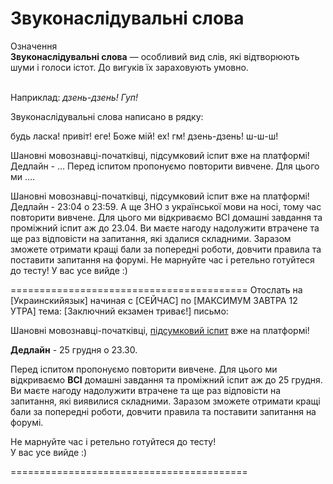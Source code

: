 # Звуконаслiдувальнi слова

<div class="eoz-wrap">
<span class="eoz">Означення</span>
<div class="eoz-text">
<strong>Звуконаслiдувальнi слова</strong> — особливий вид слiв, якi вiдтворюють шуми i голоси iстот. До вигукiв їх зараховують умовно.
</div>
</div>
<br>

Наприклад: <i>дзень-дзень! Гуп!</i>


<quiz> 
    <question>
       <p>Звуконаслідувальні слова написано в рядку:</p>
           <answer>будь ласка! привіт!</answer>
           <answer>еге! Боже мій!</answer>
           <answer>ех! гм!</answer>
           <answer correct>дзень-дзень! ш-ш-ш!</answer>
    </question>
</quiz> 


Шановні мовознавці-початківці, підсумковий іспит вже на платформі! Дедлайн - …
Перед іспитом пропонуємо повторити вивчене. Для цього ми ….

Шановні мовознавці-початківці, підсумковий іспит вже на платформі! Дедлайн - 23:04 о 23:59.
А ще ЗНО з української мови на носі, тому час повторити вивчене. 
Для цього ми відкриваємо ВСІ домашні завдання та проміжний іспит аж до 23.04. Ви маєте нагоду надолужити втрачене та ще раз відповісти на запитання, які здалися складними. Заразом зможете отримати кращі бали за попередні роботи, довчити правила та поставити запитання на форумі.
Не марнуйте час і ретельно готуйтеся до тесту!
У вас усе вийде :)



=========================================
Отослать на [Украинскийязык] начиная с [СЕЙЧАС] по [МАКСИМУМ ЗАВТРА 12 УТРА]
тема: [Заключний екзамен триває!]
письмо:

Шановні мовознавці-початківці, <a href="https://study.ed-era.com/courses/EdEra/u102/U102/courseware/d4341e2cadad4e75b463232b68135218/08d143eb76404c0ebcef7fcabb7c9160/" target="[object Object]">підсумковий іспит</a> вже на платформі!<br>

<b>Дедлайн</b> - 25 грудня о 23.30.<br>

Перед іспитом пропонуємо повторити вивчене. Для цього ми відкриваємо <b>ВСІ</b> домашні завдання та проміжний іспит аж до 25 грудня. Ви маєте нагоду надолужити втрачене та ще раз відповісти на запитання, які виявилися складними. Заразом зможете отримати кращі бали за попередні роботи, довчити правила та поставити запитання на форумі.<br>

Не марнуйте час і ретельно готуйтеся до тесту!<br>
У вас усе вийде :)

=========================================



